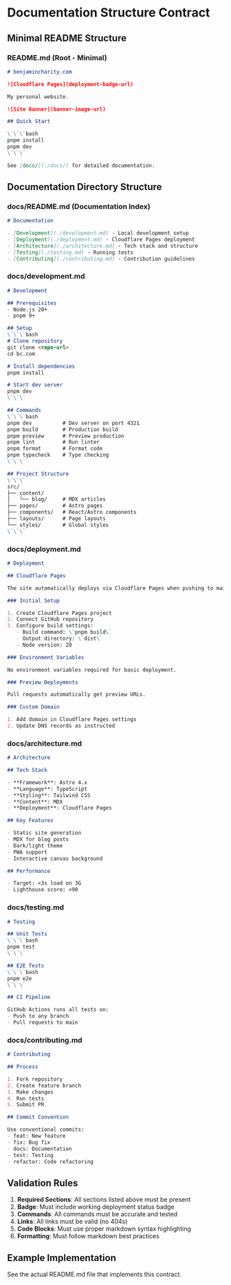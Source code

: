 # Documentation Structure Contract

## Minimal README Structure

### README.md (Root - Minimal)
```markdown
# benjamincharity.com

![Cloudflare Pages](deployment-badge-url)

My personal website.

![Site Banner](banner-image-url)

## Quick Start

\`\`\`bash
pnpm install
pnpm dev
\`\`\`

See [docs/](./docs/) for detailed documentation.
```

## Documentation Directory Structure

### docs/README.md (Documentation Index)
```markdown
# Documentation

- [Development](./development.md) - Local development setup
- [Deployment](./deployment.md) - Cloudflare Pages deployment
- [Architecture](./architecture.md) - Tech stack and structure
- [Testing](./testing.md) - Running tests
- [Contributing](./contributing.md) - Contribution guidelines
```

### docs/development.md
```markdown
# Development

## Prerequisites
- Node.js 20+
- pnpm 9+

## Setup
\`\`\`bash
# Clone repository
git clone <repo-url>
cd bc.com

# Install dependencies
pnpm install

# Start dev server
pnpm dev
\`\`\`

## Commands
\`\`\`bash
pnpm dev          # Dev server on port 4321
pnpm build        # Production build
pnpm preview      # Preview production
pnpm lint         # Run linter
pnpm format       # Format code
pnpm typecheck    # Type checking
\`\`\`

## Project Structure
\`\`\`
src/
├── content/
│   └── blog/     # MDX articles
├── pages/        # Astro pages
├── components/   # React/Astro components
├── layouts/      # Page layouts
└── styles/       # Global styles
\`\`\`
```

### docs/deployment.md
```markdown
# Deployment

## Cloudflare Pages

The site automatically deploys via Cloudflare Pages when pushing to main.

### Initial Setup

1. Create Cloudflare Pages project
2. Connect GitHub repository
3. Configure build settings:
   - Build command: \`pnpm build\`
   - Output directory: \`dist\`
   - Node version: 20

### Environment Variables

No environment variables required for basic deployment.

### Preview Deployments

Pull requests automatically get preview URLs.

### Custom Domain

1. Add domain in Cloudflare Pages settings
2. Update DNS records as instructed
```

### docs/architecture.md
```markdown
# Architecture

## Tech Stack

- **Framework**: Astro 4.x
- **Language**: TypeScript
- **Styling**: Tailwind CSS
- **Content**: MDX
- **Deployment**: Cloudflare Pages

## Key Features

- Static site generation
- MDX for blog posts
- Dark/light theme
- PWA support
- Interactive canvas background

## Performance

- Target: <3s load on 3G
- Lighthouse score: >90
```

### docs/testing.md
```markdown
# Testing

## Unit Tests
\`\`\`bash
pnpm test
\`\`\`

## E2E Tests
\`\`\`bash
pnpm e2e
\`\`\`

## CI Pipeline

GitHub Actions runs all tests on:
- Push to any branch
- Pull requests to main
```

### docs/contributing.md
```markdown
# Contributing

## Process

1. Fork repository
2. Create feature branch
3. Make changes
4. Run tests
5. Submit PR

## Commit Convention

Use conventional commits:
- feat: New feature
- fix: Bug fix
- docs: Documentation
- test: Testing
- refactor: Code refactoring
```

## Validation Rules

1. **Required Sections**: All sections listed above must be present
2. **Badge**: Must include working deployment status badge
3. **Commands**: All commands must be accurate and tested
4. **Links**: All links must be valid (no 404s)
5. **Code Blocks**: Must use proper markdown syntax highlighting
6. **Formatting**: Must follow markdown best practices

## Example Implementation

See the actual README.md file that implements this contract.